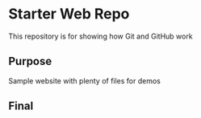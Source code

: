 # Starter Web Repo

This repository is for showing how Git and GitHub work

## Purpose

Sample website with plenty of files for demos

## Final